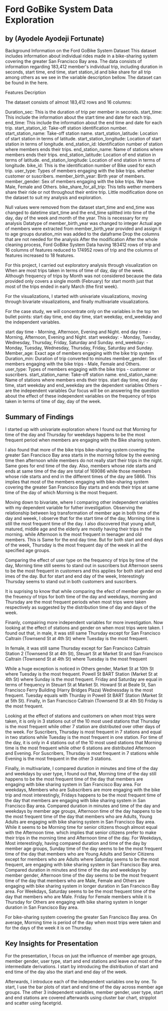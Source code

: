 # Ford GoBike System Data Exploration
## by (Ayodele Ayodeji Fortunate)
Background Information on the Ford GoBike System Dataset
This dataset includes information about individual rides made in a bike-sharing system covering the greater San Francisco Bay area. The data consists of information regarding 183,412 member's individual trip, including duration in seconds, start time, end time, start station_id and bike share for all trip among others as we see in the variable description bellow. The dataset can be found in the here.

Features Decription

The dataset consists of almost 183,412 rows and 16 columns:

Duration_sec: This is the duration of trip per member in seconds.
start_time: This include the information about the start time and date for each trip.
end_time: This include the information about the end time and date for each trip.
start_station_id: Take-off station identification number.
start_station_name: Take-off station name.
start_station_latitude: Location of start station in terms of latitude.
start_station_longitude: Location of start station in terms of longitude.
end_station_id: Identification number of station where members ends their trips.
end_station_name: Name of stations where members ends their trips.
end_station_latitude: Location of end station in terms of latitude.
end_station_longitude: Location of end station in terms of longitude.
bike_id: This is the identification number of Bike used for each trip.
user_type: Types of members engaging with the bike trips. whether customer or suscribers.
member_birth_year: Birth year of members.
member_gender: Sex of members engaging with the bike trips. We have Male, Female and Others.
bike_share_for_all_trip: This tells wether members share their ride or not throughout their entire trip.
Little modification done on the dataset to suit my analysis and exploration.

Null values were removed from the dataset
start_time and end_time was changed to datetime
start_time and the end_time splitted into time of the day, day of the week and month of the year. This is necessary for my analysis
Datatype of member_birth_year was changed to integer
Actual age of members were extracted from member_birth_year provided and assign it to age groups
duration_min was added to the dataframe
Drop the columns that are not needed for the analysis
After the modification
After the whole cleaning process, Ford GoBike System Data having 183412 rows of trip and 16 columns of features reduced to 174952 rows of trip and the columns of features increased to 18 features.

For this project, I carried out exploratory analysis through visualization on When are most trips taken in terms of time of day, day of the week. Although frequency of trips by Month was not considered because the data provided only covers a single month (February) for start month just that most of the trips ended in early March (the first week).

For the visualizations, I started with univariate visualizations, moving through bivariate visualizations, and finally multivariate visualizations.

For the case study, we will concentrate only on the variables in the top ten bullet points: start day time, end day time, start weekday, end_weekday and the independent variables.

start day time - Morning, Afternoon, Evening and Night.
end day time - Morning, Afternoon, Evening and Night.
start weekday: - Monday, Tuesday, Wednesday, Thursday, Friday, Saturday and Sunday.
end_weekday: - Monday, Tuesday, Wednesday, Thursday, Friday, Saturday and Sunday.
Member_age: Exact age of members engaging with the bike trip system
Duration_min: Duration of trip converted to minutes
member_gender: Sex of members engaging with the bike trips - Male, Female and Others.
user_type: Types of members engaging with the bike trips - customer or suscribers.
start_station_name: Take-off station name.
end_station_name: Name of stations where members ends their trips.
start day time, end day time, start weekday and end_weekday are the dependent variables
Others - are the independent variables
Our focus will be on answering the question about the effect of these independent variables on the frequency of trips taken in terms of time of day, day of the week.

## Summary of Findings
I started up with univariate exploration where I found out that Morning for time of the day and Thursday for weekdays happens to be the most frequent period when members are engaging with the Bike sharing system.

I also found that more of the bike trips bike-sharing system covering the greater San Francisco Bay area starts in the morning follow by the evening time then afternoon while members do not really start their trips in the night. Same goes for end time of the day. Also, members whose ride starts and ends at same time of the day are total of 169086 while those members whose ride starts and end in the different times of the day are 5866. This implies that most of the members engaging with bike-sharing system covering the greater San Francisco Bay starts and ends their trips at same time of the day of which Morning is the most frequent.

Moving down to bivariate, where I comparing other independent variables with my dependent variable for futher investigation. Observing the relationship between log transformation of member age in both time of the day and weeek, I observe that for the start time of the day, Morning time is still the most frequent time of the day. I also discovered that young adult, matured, middle age and the elderly are mostly having their trips in the morning. while Afternoon is the most frequent in teenager and old members. This is Same for the end day time. But for both start and end days of the week, Thursday is the most frequent day of the week in all the specified age groups.

Comparing the effect of user type on the frequency of trips by time of the day, Morning time still seems to stand out in suscribers but Afternoon seens to be the most frequent in customers and this applies for both start and end imes of the day. But for start and end day of the week, Interestingly Thursday seems to stand out in both customers and suscribers.

It is suprising to know that while comparing the efect of member gender on the freuency of trips for both time of the day and weekdays, morning and Thursday are the most frequent periods when most trips were taken respectively as suggested by the distribution time of day and days of the week.

Finanly, compairing more independent variables for more investigation. Now looking at the effect of stations and gender on when most trips were taken. I found out that, in male, it was still same Thursday except for San Francisco Caltrain (Townsend St at 4th St) where Tuesday is the most frequent.

In female, it was still same Thursday except for San Francisco Caltrain Station 2 (Townsend St at 4th St), Steuart St at Market St and San Francisco Caltrain (Townsend St at 4th St) where Tuesday is the most frequent

While a huge exception is noticed in Others gender, Market St at 10th St where Tuesday is the most frequent. Powell St BART Station (Market St at 4th St) where Sunday is the most frequent. Friday and Saturday are equal in terms of frequency in Steuart St at Market St. Howard St at Beale St, San Francisco Ferry Building (Harry Bridges Plaza) Wednessday is the most frequent. Tuesday equals with Thurday in Powell St BART Station (Market St at 5th St). Finally, in San Francisco Caltrain (Townsend St at 4th St) Friday is the most frequent.

Looking at the effect of stations and customers on when most trips were taken, it is only in 3 stations out of the 10 most used stations that Thursday is the most frequent while other 7 station are distributed over other days of the week. For Suscribers, Thursday is most frequent in 7 stations and equal in two stations while Tuesday is the most frequent in one station. For time of the day, it is only in 4 stations out of the 10 most used stations that Morning time is the most frequent while other 6 stations are distributed Afternoon and Evening. For Suscribers, Thursday is most frequent in 7 stations while Evening is the most frequent in the other 3 stations.

Finally, in multivariate, I compared duration in minutes and time of the day and weekdays by user type, I found out that, Morning time of the day still happens to be the most frequent time of the day that members are engaging with bike sharing system in San Francisco Bay area. For weekdays, Members who are Subscribers are more engaging with the bike trip and most interestingly, Fridays happens to be the most frequent time of the day that members are engaging with bike sharing system in San Francisco Bay area. Compared duration in minutes and time of the day and weekdays by member age groups, Afternoon time of the day happens to be the most frequent time of the day that members who are Adults, Young Adults are engaging with bike sharing system in San Francisco Bay area. While it seems to be Morning time for senior citizens though almost equal with the Afternoon time. which implies that senior citizens prefer to make their trips in the morning time and Afternoon time of the day. For Weekdays, Most interestingly, having compared duration and time of the day by member age groups, Sunday time of the day seems to be the most frequent time of the day that members who are Young Adults and Senior Citizens except for members who are Adults where Saturday seems to be the most frequent, are engaging with bike sharing system in San Francisco Bay area. Compared duration in minutes and time of the day and weekdays by member gender, Afternoon time of the day seems to be the most frequent time of the day that members who are Male, Female and Others are engaging with bike sharing system in longer duration in San Francisco Bay area. For Weekdays, Saturday seems to be the most frequent time of the day that members who are Male. Friday for Female members while it is Thursday for Others are engaging with bike sharing system in longer duration in San Francisco Bay area.

For bike-sharing system covering the greater San Francisco Bay area. On average, Morning time is period of the day when most trips were taken and for the days of the week it is on Thursday.

## Key Insights for Presentation
For the presentation, I focus on just the influence of member age groups, member gender, user type, start and end stations and leave out most of the intermediate derivations. I start by introducing the distribution of start and end time of the day also the start and end day of the week.

Afterwards, I introduce each of the independent variables one by one. To start, I use the bar plots of start and end time of the day across member age groups. The other 3 independent variables, member gender, user type, start and end stations are covered afterwards using cluster bar chart, stripplot and scatter using facetgrid.
